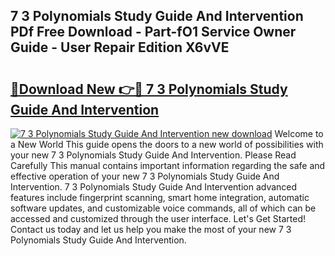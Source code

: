 ## 7 3 Polynomials Study Guide And Intervention PDf Free Download - Part-fO1 Service Owner Guide - User Repair Edition X6vVE

# <h2><a href="http://bc80038.oget.top/?id=7+3+Polynomials+Study+Guide+And+Intervention">🔗Download New 👉🔴 7 3 Polynomials Study Guide And Intervention</a></h2>

[![7 3 Polynomials Study Guide And Intervention new download](https://i.imgur.com/5g1atiW.png)](http://bc80038.oget.top/?id=7+3+Polynomials+Study+Guide+And+Intervention)
Welcome to a New World This guide opens the doors to a new world of possibilities with your new 7 3 Polynomials Study Guide And Intervention. Please Read Carefully This manual contains important information regarding the safe and effective operation of your new 7 3 Polynomials Study Guide And Intervention. 7 3 Polynomials Study Guide And Intervention advanced features include fingerprint scanning, smart home integration, automatic software updates, and customizable voice commands, all of which can be accessed and customized through the user interface. Let's Get Started! Contact us today and let us help you make the most of your new 7 3 Polynomials Study Guide And Intervention.
